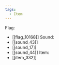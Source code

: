 ```yaml
---
tags:
  - Item
---
```

Flag:
- [[flag_10168]]
Sound:
- [[sound_43]]
- [[sound_17]]
- [[sound_44]]
Item:
- [[item_332]]
